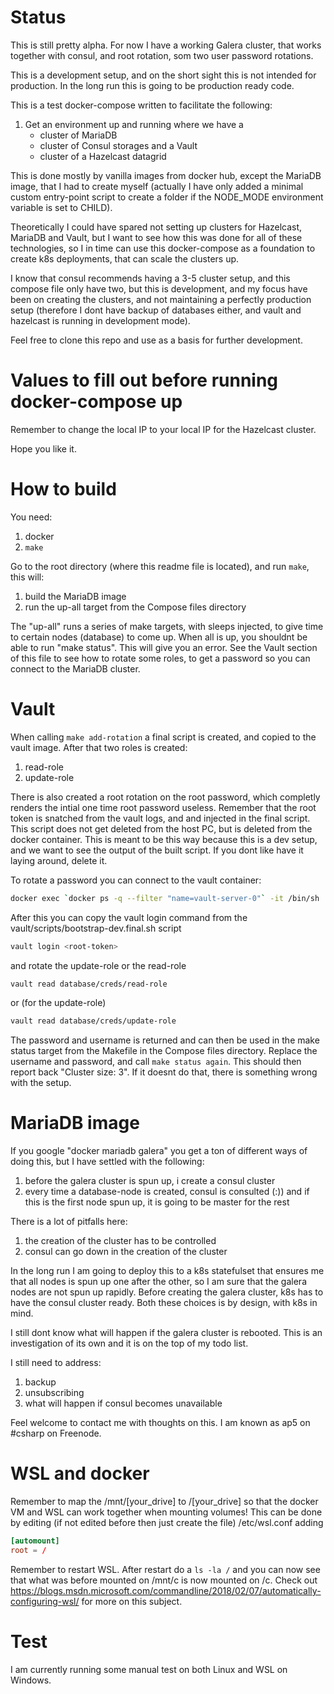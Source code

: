 # Status
This is still pretty alpha. For now I have a working Galera cluster, that works together with consul, and root rotation, som two user password rotations.

This is a development setup, and on the short sight this is not intended for production. In the long run this is going to be production ready code.

This is a test docker-compose written to facilitate the following:

1. Get an environment up and running where we have a
    * cluster of MariaDB
    * cluster of Consul storages and a Vault
    * cluster of a Hazelcast datagrid

This is done mostly by vanilla images from docker hub, except the MariaDB image, that I had to create myself (actually I have only added a minimal custom entry-point script to create a folder if the NODE_MODE environment variable is set to CHILD).

Theoretically I could have spared not setting up clusters for Hazelcast, MariaDB and Vault, but I want to see how this was done for all of these technologies, so I in time can use this docker-compose as a foundation to create k8s deployments, that can scale the clusters up.

I know that consul recommends having a 3-5 cluster setup, and this compose file only have two, but this is development, and my focus have been on creating the clusters, and not maintaining a perfectly production setup (therefore I dont have backup of databases either, and vault and hazelcast is running in development mode).

Feel free to clone this repo and use as a basis for further development.

# Values to fill out before running docker-compose up

Remember to change the local IP to your local IP for the Hazelcast cluster.

Hope you like it.

# How to build
You need:

1. docker
2. ```make```

Go to the root directory (where this readme file is located), and run ```make```, this will:

1. build the MariaDB image
2. run the up-all target from the Compose files directory

The "up-all" runs a series of make targets, with sleeps injected, to give time to certain nodes (database) to come up. When all is up, you shouldnt be able to run "make status". This will give you an error. See the Vault section of this file to see how to rotate some roles, to get a password so you can connect to the MariaDB cluster.

# Vault
When calling ```make add-rotation``` a final script is created, and copied to the vault image. After that two roles is created:

1. read-role
2. update-role

There is also created a root rotation on the root password, which completly renders the intial one time root password useless. Remember that the root token is snatched from the vault logs, and and injected in the final script. This script does not get deleted from the host PC, but is deleted from the docker container. This is meant to be this way because this is a dev setup, and we want to see the output of the built script. If you dont like have it laying around, delete it.

To rotate a password you can connect to the vault container:

```bash
docker exec `docker ps -q --filter "name=vault-server-0"` -it /bin/sh
```
After this you can copy the vault login command from the vault/scripts/bootstrap-dev.final.sh script

```bash
vault login <root-token>
```

and rotate the update-role or the read-role

```bash
vault read database/creds/read-role
```

or (for the update-role)

```bash
vault read database/creds/update-role
```

The password and username is returned and can then be used in the make status target from the Makefile in the Compose files directory. Replace the username and password, and call ```make status again```. This should then report back "Cluster size: 3". If it doesnt do that, there is something wrong with the setup.

# MariaDB image
If you google "docker mariadb galera" you get a ton of different ways of doing this, but I have settled with the following:

1. before the galera cluster is spun up, i create a consul cluster
2. every time a database-node is created, consul is consulted (:)) and if this is the first node spun up, it is going to be master for the rest

There is a lot of pitfalls here:

1. the creation of the cluster has to be controlled
2. consul can go down in the creation of the cluster

In the long run I am going to deploy this to a k8s statefulset that ensures me that all nodes is spun up one after the other, so I am sure that the galera nodes are not spun up rapidly. Before creating the galera cluster, k8s has to have the consul cluster ready. Both these choices is by design, with k8s in mind.

I still dont know what will happen if the galera cluster is rebooted. This is an investigation of its own and it is on the top of my todo list.

I still need to address:

1. backup
2. unsubscribing
3. what will happen if consul becomes unavailable

Feel welcome to contact me with thoughts on this. I am known as ap5 on #csharp on Freenode.

# WSL and docker
Remember to map the /mnt/[your_drive] to /[your_drive] so that the docker VM and WSL can work together when mounting volumes! This can be done by editing (if not edited before then just create the file) /etc/wsl.conf adding

```conf
[automount]
root = /
```

Remember to restart WSL. After restart do a ```ls -la /``` and you can now see that what was before mounted on /mnt/c is now mounted on /c. Check out https://blogs.msdn.microsoft.com/commandline/2018/02/07/automatically-configuring-wsl/ for more on this subject.

# Test
I am currently running some manual test on both Linux and WSL on Windows.